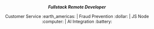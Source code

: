 
***<p style="text-align: center;"> Fullstack Remote Developer  </p>***
<p style="text-align: center;">Customer Service :earth_americas: | Fraud Prevention :dollar: | JS Node :computer: | AI Integration :battery: </p>

